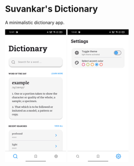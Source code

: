 # Suvankar's Dictionary

A minimalistic dictionary app.

<img src="assets/screenshots/home_screen.png" width="200" />
<img src="assets/screenshots/settings_screen.png" width="200" />